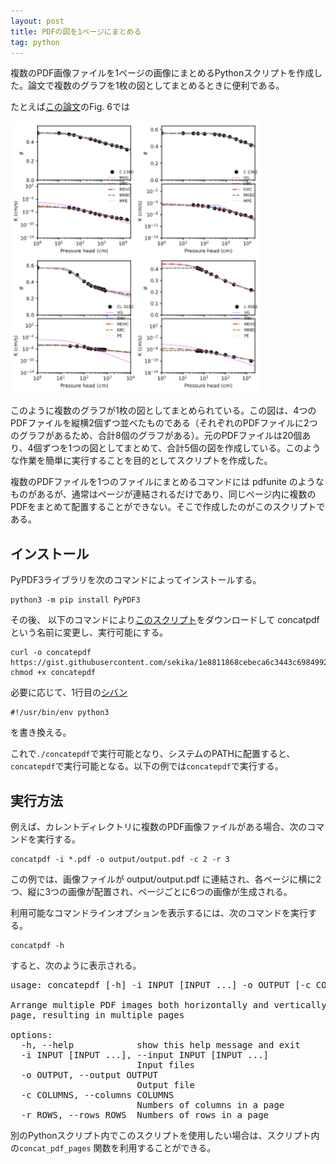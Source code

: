 ```yaml
---
layout: post
title: PDFの図を1ページにまとめる
tag: python
---
```

複数のPDF画像ファイルを1ページの画像にまとめるPythonスクリプトを作成した。論文で複数のグラフを1枚の図としてまとめるときに便利である。

たとえば[この論文](https://doi.org/10.2478/johh-2022-0039)のFig. 6では

<img src="/img/20230809-concatepdf.png" width="400px">

このように複数のグラフが1枚の図としてまとめられている。この図は、4つのPDFファイルを縦横2個ずつ並べたものである（それぞれのPDFファイルに2つのグラフがあるため、合計8個のグラフがある）。元のPDFファイルは20個あり、4個ずつを1つの図としてまとめて、合計5個の図を作成している。このような作業を簡単に実行することを目的としてスクリプトを作成した。

複数のPDFファイルを1つのファイルにまとめるコマンドには pdfunite のようなものがあるが、通常はページが連結されるだけであり、同じページ内に複数のPDFをまとめて配置することができない。そこで作成したのがこのスクリプトである。

## インストール
PyPDF3ライブラリを次のコマンドによってインストールする。

```shell
python3 -m pip install PyPDF3
```

その後、 以下のコマンドにより[このスクリプト](https://gist.github.com/sekika/1e8811868cebeca6c3443c69849929db)をダウンロードして concatpdf という名前に変更し、実行可能にする。

```shell
curl -o concatepdf https://gist.githubusercontent.com/sekika/1e8811868cebeca6c3443c69849929db/raw/8ae6aa7abeab13dac7a62d50458a16a22a2ec011/concatepdf.py
chmod +x concatepdf
```

必要に応じて、1行目の[シバン](https://ja.wikipedia.org/wiki/%E3%82%B7%E3%83%90%E3%83%B3_(Unix))

```shell
#!/usr/bin/env python3
```

を書き換える。

これで`./concatepdf`で実行可能となり、システムのPATHに配置すると、`concatepdf`で実行可能となる。以下の例では`concatepdf`で実行する。

## 実行方法
例えば、カレントディレクトリに複数のPDF画像ファイルがある場合、次のコマンドを実行する。

```shell
concatpdf -i *.pdf -o output/output.pdf -c 2 -r 3
```

この例では、画像ファイルが output/output.pdf に連結され、各ページに横に2つ、縦に3つの画像が配置され、ページごとに6つの画像が生成される。

利用可能なコマンドラインオプションを表示するには、次のコマンドを実行する。

```shell
concatpdf -h
```

すると、次のように表示される。

<pre>
usage: concatepdf [-h] -i INPUT [INPUT ...] -o OUTPUT [-c COLUMNS] [-r ROWS]

Arrange multiple PDF images both horizontally and vertically within a single
page, resulting in multiple pages

options:
  -h, --help            show this help message and exit
  -i INPUT [INPUT ...], --input INPUT [INPUT ...]
                        Input files
  -o OUTPUT, --output OUTPUT
                        Output file
  -c COLUMNS, --columns COLUMNS
                        Numbers of columns in a page
  -r ROWS, --rows ROWS  Numbers of rows in a page
</pre>

別のPythonスクリプト内でこのスクリプトを使用したい場合は、スクリプト内の`concat_pdf_pages` 関数を利用することができる。
